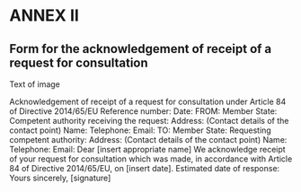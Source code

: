 # ANNEX II

## Form for the acknowledgement of receipt of a request for consultation



Text of image

Acknowledgement of receipt of a request for consultation under Article 84 of Directive 2014/65/EU Reference number: Date: FROM: Member State: Competent authority receiving the request: Address: (Contact details of the contact point) Name: Telephone: Email: TO: Member State: Requesting competent authority: Address: (Contact details of the contact point) Name: Telephone: Email: Dear [insert appropriate name] We acknowledge receipt of your request for consultation which was made, in accordance with Article 84 of Directive 2014/65/EU, on [insert date]. Estimated date of response: Yours sincerely, [signature]

